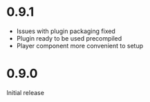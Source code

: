 # 0.9.1
- Issues with plugin packaging fixed
- Plugin ready to be used precompiled
- Player component more convenient to setup

# 0.9.0
Initial release
